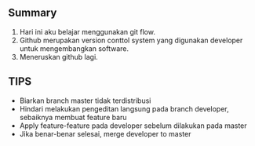 ## Summary 
1. Hari ini aku belajar menggunakan git flow. 
2. Github merupakan version conttol system yang digunakan developer untuk mengembangkan software. 
3. Meneruskan github lagi. 

## TIPS 
- Biarkan branch master tidak terdistribusi
- Hindari melakukan pengeditan langsung pada branch developer, sebaiknya membuat feature baru 
- Apply feature-feature pada developer sebelum dilakukan pada master 
- Jika benar-benar selesai, merge developer to master





